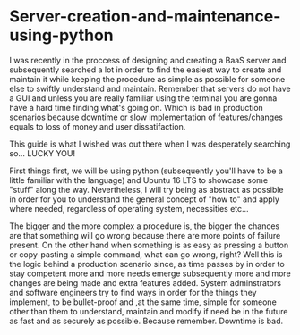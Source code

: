 # Server-creation-and-maintenance-using-python

I was recently in the proccess of designing and creating a BaaS server and subsequently searched a lot in order to find the easiest way to create and maintain it while keeping the procedure as simple as possible for someone else to swiftly understand and maintain. Remember that servers do not have a GUI and unless you are really familiar using the terminal you are gonna have a hard time finding what's going on. Which is bad in production scenarios because downtime or slow implementation of features/changes equals to loss of money and user dissatifaction.

This guide is what I wished was out there when I was desperately searching so... LUCKY YOU!

First things first, we will be using python (subsequently you'll have to be a little familiar with the language) and Ubuntu 16 LTS to showcase some "stuff" along the way. Nevertheless, I will try being as abstract as possible in order for you to understand the general concept of "how to" and apply where needed, regardless of operating system, necessities etc... 

The bigger and the more complex a procedure is, the bigger the chances are that something will go wrong because there are more points of failure present. On the other hand when something is as easy as pressing a button or copy-pasting a simple command, what can go wrong, right? Well this is the logic behind a production scenario since, as time passes by in order to stay competent more and more needs emerge subsequently more and more changes are being made and extra features added. System adminstrators and software engineers try to find ways in order for the things they implement, to be bullet-proof and ,at the same time, simple for someone other than them to understand, maintain and modify if need be in the future as fast and as securely as possible. Because remember. Downtime is bad. 
